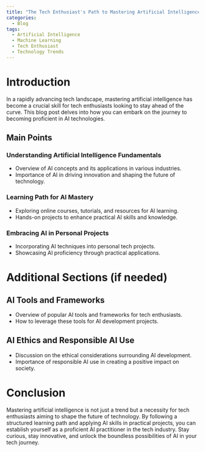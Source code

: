 ```yaml
---
title: "The Tech Enthusiast's Path to Mastering Artificial Intelligence"
categories:
  - Blog
tags:
  - Artificial Intelligence
  - Machine Learning
  - Tech Enthusiast
  - Technology Trends
---
```


# Introduction
In a rapidly advancing tech landscape, mastering artificial intelligence has become a crucial skill for tech enthusiasts looking to stay ahead of the curve. This blog post delves into how you can embark on the journey to becoming proficient in AI technologies.

## Main Points
### Understanding Artificial Intelligence Fundamentals
- Overview of AI concepts and its applications in various industries.
- Importance of AI in driving innovation and shaping the future of technology.

### Learning Path for AI Mastery
- Exploring online courses, tutorials, and resources for AI learning.
- Hands-on projects to enhance practical AI skills and knowledge.

### Embracing AI in Personal Projects
- Incorporating AI techniques into personal tech projects.
- Showcasing AI proficiency through practical applications.

# Additional Sections (if needed)
## AI Tools and Frameworks
- Overview of popular AI tools and frameworks for tech enthusiasts.
- How to leverage these tools for AI development projects.

## AI Ethics and Responsible AI Use
- Discussion on the ethical considerations surrounding AI development.
- Importance of responsible AI use in creating a positive impact on society.

# Conclusion
Mastering artificial intelligence is not just a trend but a necessity for tech enthusiasts aiming to shape the future of technology. By following a structured learning path and applying AI skills in practical projects, you can establish yourself as a proficient AI practitioner in the tech industry. Stay curious, stay innovative, and unlock the boundless possibilities of AI in your tech journey.